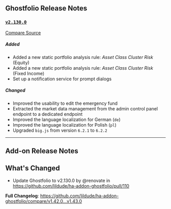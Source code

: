 ## Ghostfolio Release Notes

### [`v2.130.0`](https://redirect.github.com/ghostfolio/ghostfolio/blob/HEAD/CHANGELOG.md#21300---2024-12-21)

[Compare Source](https://redirect.github.com/ghostfolio/ghostfolio/compare/2.129.0...2.130.0)

##### Added

-   Added a new static portfolio analysis rule: *Asset Class Cluster Risk* (Equity)
-   Added a new static portfolio analysis rule: *Asset Class Cluster Risk* (Fixed Income)
-   Set up a notification service for prompt dialogs

##### Changed

-   Improved the usability to edit the emergency fund
-   Extracted the market data management from the admin control panel endpoint to a dedicated endpoint
-   Improved the language localization for German (`de`)
-   Improved the language localization for Polish (`pl`)
-   Upgraded `big.js` from version `6.2.1` to `6.2.2`

---

## Add-on Release Notes




## What's Changed
* Update Ghostfolio to v2.130.0 by @renovate in https://github.com/lildude/ha-addon-ghostfolio/pull/110


**Full Changelog**: https://github.com/lildude/ha-addon-ghostfolio/compare/v1.42.0...v1.43.0

